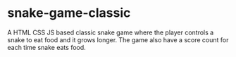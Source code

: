 # snake-game-classic
A HTML CSS JS based classic snake game where the player controls a snake to eat food and it grows longer. The game also have a score count for each time snake eats food.
